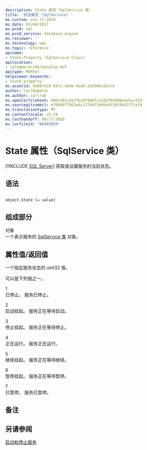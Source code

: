```yaml
---
description: State 属性（SqlService 类）
title: '状态属性 (SqlService) '
ms.custom: seo-lt-2019
ms.date: 03/04/2017
ms.prod: sql
ms.prod_service: database-engine
ms.reviewer: ''
ms.technology: wmi
ms.topic: reference
apiname:
- State Property (SqlService Class)
apilocation:
- sqlmgmproviderxpsp2up.mof
apitype: MOFDef
helpviewer_keywords:
- State property
ms.assetid: 9e09f419-947c-4d4b-9a49-2d3396c847cd
author: CarlRabeler
ms.author: carlrab
ms.openlocfilehash: 606c991cd1f5b20f888fc2a2bf9d500e4e5ec410
ms.sourcegitcommit: e700497f962e4c2274df16d9e651059b42ff1a10
ms.translationtype: MT
ms.contentlocale: zh-CN
ms.lasthandoff: 08/17/2020
ms.locfileid: "88485058"
---
```

# <a name="state-property-sqlservice-class"></a>State 属性（SqlService 类）
[!INCLUDE [SQL Server](../../../includes/applies-to-version/sqlserver.md)]
  获取或设置服务的当前状态。  
  
## <a name="syntax"></a>语法  
  
```  
  
object.State [= value]  
```  
  
## <a name="parts"></a>组成部分  
 对象  
 一个表示服务的 [SqlService 类](../../../relational-databases/wmi-provider-configuration-classes/sqlservice-class/sqlservice-class.md) 对象。  
  
## <a name="property-valuereturn-value"></a>属性值/返回值  
 一个指定服务状态的 uint32 值。  
  
 可以是下列值之一。  
  
 1  
 已停止。 服务已停止。  
  
 2  
 启动挂起。 服务正在等待启动。  
  
 3  
 停止挂起。 服务正在等待停止。  
  
 4  
 正在运行。 服务正在运行。  
  
 5  
 继续挂起。 服务正在等待继续。  
  
 6  
 暂停挂起。 服务正在等待暂停。  
  
 7  
 已暂停。 服务已暂停。  
  
## <a name="remarks"></a>备注  
  
## <a name="see-also"></a>另请参阅  
 [启动和停止服务](https://technet.microsoft.com/library/ms174886\(v=sql.105\).aspx)  
  
  
